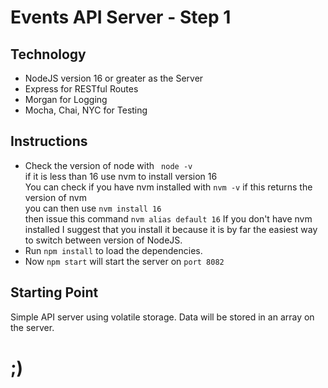 # Events API Server - Step 1
## Technology
* NodeJS version 16 or greater as the Server
* Express for RESTful Routes
* Morgan for Logging
* Mocha, Chai, NYC for Testing  

## Instructions
* Check the version of node with ` node -v`  
if it is less than 16 use nvm to install version 16  
You can check if you have nvm installed with `nvm -v`  if this returns the version of nvm  
you can then use  `nvm install 16`  
then issue this command `nvm alias default 16`
If you don't have nvm installed I suggest that you install it because it is by far the easiest way to switch between version of NodeJS.  
* Run ` npm install ` to load the dependencies.  
* Now `npm start` will start the server on `port 8082`  

## Starting Point  
Simple API server using volatile storage. Data will be stored in an array on the server.
# ;)
